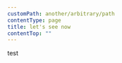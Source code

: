 ```yaml
---
customPath: another/arbitrary/path
contentType: page
title: let's see now
contentTop: ""
---
```

<p>test</p>